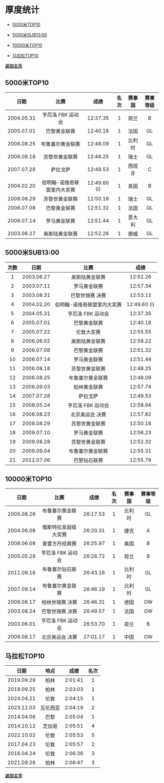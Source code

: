 # 厚度统计

- [5000米TOP10](#1)

- [5000米SUB13:00](#2)

- [10000米TOP10](#3)

- [马拉松TOP10](#4)

**[返回主页](./Profile.md)**

## 5000米TOP10<a id='1'></a>

|    日期    |            比赛             |     成绩     | 名次 | 赛事国 | 赛事等级 |
| :--------: | :-------------------------: | :----------: | :--: | :----: | :------: |
| 2004.05.31 |      亨厄洛 FBK 运动会      |   12:37.35   |  1   |  荷兰  |    B     |
| 2005.07.01 |        巴黎黄金联赛         |   12:40.18   |  1   |  法国  |    GL    |
| 2006.08.25 |      布鲁塞尔黄金联赛       |   12:48.09   |  1   | 比利时 |    GL    |
| 2006.08.18 |       苏黎世黄金联赛        |   12:48.25   |  1   |  瑞士  |    GL    |
| 2007.07.28 |          萨拉戈萨           |   12:49.53   |  1   | 西班牙 |    C     |
| 2004.02.20 | 伯明翰-诺维奇联盟室内大奖赛 | 12:49.60 (i) |  1   |  英国  |    B     |
| 2008.08.29 |       苏黎世黄金联赛        |   12:50.18   |  1   |  瑞士  |    GL    |
| 2006.07.08 |        巴黎黄金联赛         |   12:51.32   |  1   |  法国  |    GL    |
| 2006.07.14 |        罗马黄金联赛         |   12:51.44   |  1   | 意大利 |    GL    |
| 2003.06.27 |       奥斯陆黄金联赛        |   12:52.26   |  1   |  挪威  |    GL    |



## 5000米SUB13:00<a id='2'></a>

| 次数 |    日期    |            比赛             |     成绩     |
| :--: | :--------: | :-------------------------: | :----------: |
|  1   | 2003.06.27 |       奥斯陆黄金联赛        |   12:52.26   |
|  2   | 2003.07.11 |        罗马黄金联赛         |   12:57.34   |
|  3   | 2003.08.31 |       巴黎世锦赛 决赛       |   12:53.12   |
|  4   | 2004.02.20 | 伯明翰-诺维奇联盟室内大奖赛 | 12:49.60 (i) |
|  5   | 2004.05.31 |      亨厄洛 FBK 运动会      |   12:37.35   |
|  6   | 2005.07.01 |        巴黎黄金联赛         |   12:40.18   |
|  7   | 2005.07.22 |         伦敦大奖赛          |   12:55.55   |
|  8   | 2006.06.02 |       奥斯陆黄金联赛        |   12:58.22   |
|  9   | 2006.07.08 |        巴黎黄金联赛         |   12:51.32   |
|  10  | 2006.07.14 |        罗马黄金联赛         |   12:51.44   |
|  11  | 2006.08.18 |       苏黎世黄金联赛        |   12:48.25   |
|  12  | 2006.08.25 |      布鲁塞尔黄金联赛       |   12:48.09   |
|  13  | 2006.09.03 |        柏林黄金联赛         |   12:57.74   |
|  14  | 2007.07.28 |          萨拉戈萨           |   12:49.53   |
|  15  | 2008.05.24 |      亨厄洛 FBK 运动会      |   12:58.94   |
|  16  | 2008.08.23 |       北京奥运会 决赛       |   12:57.82   |
|  17  | 2008.08.29 |       苏黎世黄金联赛        |   12:50.18   |
|  18  | 2009.07.10 |        罗马黄金联赛         |   12:56.23   |
|  19  | 2009.08.28 |       苏黎世黄金联赛        |   12:52.32   |
|  20  | 2009.09.04 |      布鲁塞尔黄金联赛       |   12:55.31   |
|  21  | 2012.07.06 |        巴黎钻石联赛         |   12:55.79   |



## 10000米TOP10<a id='3'></a>

|    日期    |         比赛         |   成绩   | 名次 | 赛事国 | 赛事等级 |
| :--------: | :------------------: | :------: | :--: | :----: | :------: |
| 2005.08.26 |   布鲁塞尔黄金联赛   | 26:17.53 |  1   | 比利时 |    GL    |
| 2004.06.08 | 俄斯特拉发超级大奖赛 | 26:20.31 |  1   |  捷克  |    A     |
| 2008.06.08 |    普雷方丹经典赛    | 26:25.97 |  1   |  美国  |    B     |
| 2005.05.29 |  亨厄洛 FBK 运动会   | 26:28.72 |  1   |  荷兰  |    B     |
| 2011.09.16 |   布鲁塞尔钻石联赛   | 26:43.16 |  1   | 比利时 |    GL    |
| 2007.09.14 |   布鲁塞尔黄金联赛   | 26:46.19 |  1   | 比利时 |    GL    |
| 2009.08.17 |   柏林世锦赛 决赛    | 26:46.31 |  1   |  德国  |    OW    |
| 2003.08.24 |   巴黎世锦赛 决赛    | 26:49.57 |  1   |  法国  |    OW    |
| 2003.06.01 |  亨厄洛 FBK 运动会   | 26:53.70 |  1   |  荷兰  |    B     |
| 2008.08.17 |   北京奥运会 决赛    | 27:01.17 |  1   |  中国  |    OW    |



## 马拉松TOP10<a id='4'></a>

|    日期    |   地点   |  成绩   | 名次 |
| :--------: | :------: | :-----: | :--: |
| 2019.09.29 |   柏林   | 2:01:41 |  1   |
| 2019.09.25 |   柏林   | 2:03:03 |  1   |
| 2024.04.21 |   伦敦   | 2:04:15 |  1   |
| 2023.12.03 | 瓦伦西亚 | 2:04:19 |  2   |
| 2014.04.06 |   巴黎   | 2:05:04 |  1   |
| 2014.10.12 |  芝加哥  | 2:05:51 |  4   |
| 2022.10.02 |   伦敦   | 2:05:53 |  5   |
| 2017.04.23 |   伦敦   | 2:05:57 |  2   |
| 2016.04.24 |   伦敦   | 2:06:36 |  3   |
| 2021.09.26 |   柏林   | 2:06:47 |  3   |

**[返回主页](./Profile.md)**
